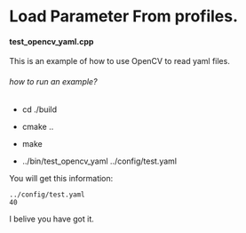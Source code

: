 # Load Parameter From profiles.

#### test_opencv_yaml.cpp

 This is an example of how to use OpenCV to read yaml files.

###### how to run an example?

* cd ./build

* cmake ..

* make

* ../bin/test_opencv_yaml ../config/test.yaml

You will get this information:

``` 
../config/test.yaml
40
```
I belive you have got it.
